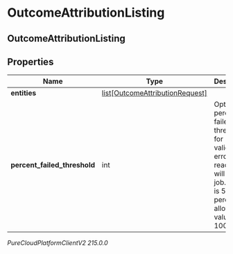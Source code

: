 # OutcomeAttributionListing

## OutcomeAttributionListing

## Properties

|Name | Type | Description | Notes|
|------------ | ------------- | ------------- | -------------|
| **entities** | [list[OutcomeAttributionRequest]](OutcomeAttributionRequest) |  | |
| **percent_failed_threshold** | int | Optional percent failed threshold for validation errors; if reached will halt the job. Default is 5 percent, allowed values 0 to 100. | [optional] |



_PureCloudPlatformClientV2 215.0.0_
